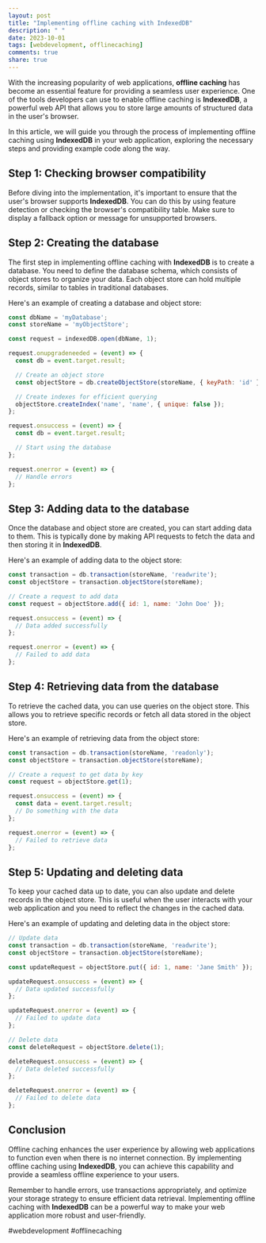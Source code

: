 ```yaml
---
layout: post
title: "Implementing offline caching with IndexedDB"
description: " "
date: 2023-10-01
tags: [webdevelopment, offlinecaching]
comments: true
share: true
---
```


With the increasing popularity of web applications, **offline caching** has become an essential feature for providing a seamless user experience. One of the tools developers can use to enable offline caching is **IndexedDB**, a powerful web API that allows you to store large amounts of structured data in the user's browser.

In this article, we will guide you through the process of implementing offline caching using **IndexedDB** in your web application, exploring the necessary steps and providing example code along the way.

## Step 1: Checking browser compatibility

Before diving into the implementation, it's important to ensure that the user's browser supports **IndexedDB**. You can do this by using feature detection or checking the browser's compatibility table. Make sure to display a fallback option or message for unsupported browsers.

## Step 2: Creating the database

The first step in implementing offline caching with **IndexedDB** is to create a database. You need to define the database schema, which consists of object stores to organize your data. Each object store can hold multiple records, similar to tables in traditional databases.

Here's an example of creating a database and object store:

```javascript
const dbName = 'myDatabase';
const storeName = 'myObjectStore';

const request = indexedDB.open(dbName, 1);

request.onupgradeneeded = (event) => {
  const db = event.target.result;

  // Create an object store
  const objectStore = db.createObjectStore(storeName, { keyPath: 'id' });

  // Create indexes for efficient querying
  objectStore.createIndex('name', 'name', { unique: false });
};

request.onsuccess = (event) => {
  const db = event.target.result;

  // Start using the database
};

request.onerror = (event) => {
  // Handle errors
};
```

## Step 3: Adding data to the database

Once the database and object store are created, you can start adding data to them. This is typically done by making API requests to fetch the data and then storing it in **IndexedDB**.

Here's an example of adding data to the object store:

```javascript
const transaction = db.transaction(storeName, 'readwrite');
const objectStore = transaction.objectStore(storeName);

// Create a request to add data
const request = objectStore.add({ id: 1, name: 'John Doe' });

request.onsuccess = (event) => {
  // Data added successfully
};

request.onerror = (event) => {
  // Failed to add data
};
```

## Step 4: Retrieving data from the database

To retrieve the cached data, you can use queries on the object store. This allows you to retrieve specific records or fetch all data stored in the object store.

Here's an example of retrieving data from the object store:

```javascript
const transaction = db.transaction(storeName, 'readonly');
const objectStore = transaction.objectStore(storeName);

// Create a request to get data by key
const request = objectStore.get(1);

request.onsuccess = (event) => {
  const data = event.target.result;
  // Do something with the data
};

request.onerror = (event) => {
  // Failed to retrieve data
};
```

## Step 5: Updating and deleting data

To keep your cached data up to date, you can also update and delete records in the object store. This is useful when the user interacts with your web application and you need to reflect the changes in the cached data.

Here's an example of updating and deleting data in the object store:

```javascript
// Update data
const transaction = db.transaction(storeName, 'readwrite');
const objectStore = transaction.objectStore(storeName);

const updateRequest = objectStore.put({ id: 1, name: 'Jane Smith' });

updateRequest.onsuccess = (event) => {
  // Data updated successfully
};

updateRequest.onerror = (event) => {
  // Failed to update data
};

// Delete data
const deleteRequest = objectStore.delete(1);

deleteRequest.onsuccess = (event) => {
  // Data deleted successfully
};

deleteRequest.onerror = (event) => {
  // Failed to delete data
};
```

## Conclusion

Offline caching enhances the user experience by allowing web applications to function even when there is no internet connection. By implementing offline caching using **IndexedDB**, you can achieve this capability and provide a seamless offline experience to your users.

Remember to handle errors, use transactions appropriately, and optimize your storage strategy to ensure efficient data retrieval. Implementing offline caching with **IndexedDB** can be a powerful way to make your web application more robust and user-friendly.

#webdevelopment #offlinecaching